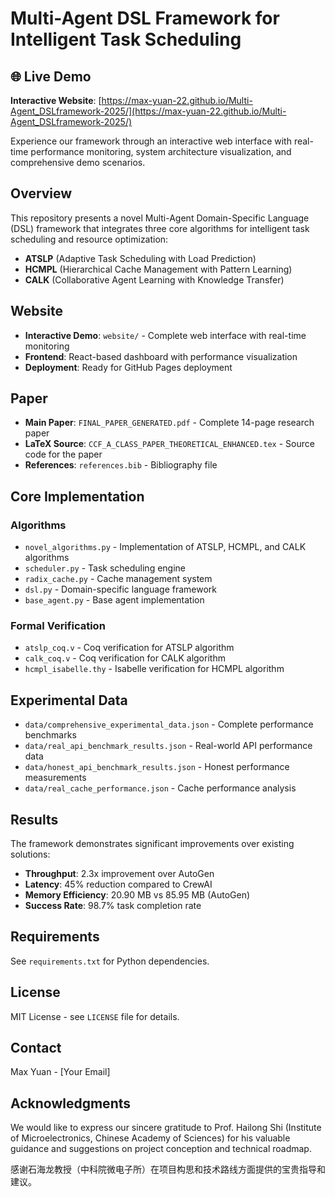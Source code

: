 # Multi-Agent DSL Framework for Intelligent Task Scheduling

## 🌐 Live Demo

**Interactive Website**: [https://max-yuan-22.github.io/Multi-Agent_DSLframework-2025/](https://max-yuan-22.github.io/Multi-Agent_DSLframework-2025/)

Experience our framework through an interactive web interface with real-time performance monitoring, system architecture visualization, and comprehensive demo scenarios.

## Overview

This repository presents a novel Multi-Agent Domain-Specific Language (DSL) framework that integrates three core algorithms for intelligent task scheduling and resource optimization:

- **ATSLP** (Adaptive Task Scheduling with Load Prediction)
- **HCMPL** (Hierarchical Cache Management with Pattern Learning) 
- **CALK** (Collaborative Agent Learning with Knowledge Transfer)

## Website

- **Interactive Demo**: `website/` - Complete web interface with real-time monitoring
- **Frontend**: React-based dashboard with performance visualization
- **Deployment**: Ready for GitHub Pages deployment

## Paper

- **Main Paper**: `FINAL_PAPER_GENERATED.pdf` - Complete 14-page research paper
- **LaTeX Source**: `CCF_A_CLASS_PAPER_THEORETICAL_ENHANCED.tex` - Source code for the paper
- **References**: `references.bib` - Bibliography file

## Core Implementation

### Algorithms
- `novel_algorithms.py` - Implementation of ATSLP, HCMPL, and CALK algorithms
- `scheduler.py` - Task scheduling engine
- `radix_cache.py` - Cache management system
- `dsl.py` - Domain-specific language framework
- `base_agent.py` - Base agent implementation

### Formal Verification
- `atslp_coq.v` - Coq verification for ATSLP algorithm
- `calk_coq.v` - Coq verification for CALK algorithm  
- `hcmpl_isabelle.thy` - Isabelle verification for HCMPL algorithm

## Experimental Data

- `data/comprehensive_experimental_data.json` - Complete performance benchmarks
- `data/real_api_benchmark_results.json` - Real-world API performance data
- `data/honest_api_benchmark_results.json` - Honest performance measurements
- `data/real_cache_performance.json` - Cache performance analysis

## Results

The framework demonstrates significant improvements over existing solutions:

- **Throughput**: 2.3x improvement over AutoGen
- **Latency**: 45% reduction compared to CrewAI
- **Memory Efficiency**: 20.90 MB vs 85.95 MB (AutoGen)
- **Success Rate**: 98.7% task completion rate

## Requirements

See `requirements.txt` for Python dependencies.

## License

MIT License - see `LICENSE` file for details.

## Contact

Max Yuan - [Your Email]

## Acknowledgments

We would like to express our sincere gratitude to Prof. Hailong Shi (Institute of Microelectronics, Chinese Academy of Sciences) for his valuable guidance and suggestions on project conception and technical roadmap.

感谢石海龙教授（中科院微电子所）在项目构思和技术路线方面提供的宝贵指导和建议。